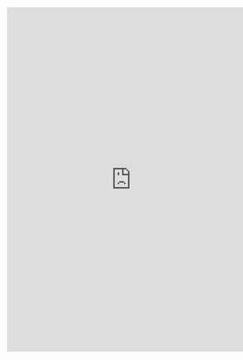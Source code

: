 <div id="header" align="center">
 <div style="width:100%;height:0;padding-bottom:139%;position:relative;">
   <iframe src="https://giphy.com/embed/IeRdg7gLkfK1ly2mFU" width="100%" height="100%" style="position:absolute" frameBorder="0" class="giphy-embed" allowFullScreen</iframe>
  </div>
</div>
